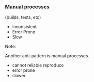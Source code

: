 ### Manual processes
(builds, tests, etc)

* Inconsistent
* Error Prone
* Slow <!-- .element style="margin-bottom:1.28em" -->

Note:

Another anti-pattern is manual processes.

* cannot reliable reproduce
* error prone
* slower
